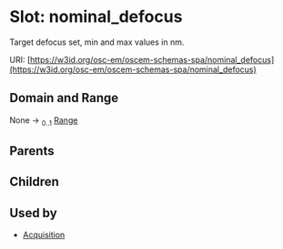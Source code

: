 
# Slot: nominal_defocus

Target defocus set, min and max values in nm.

URI: [https://w3id.org/osc-em/oscem-schemas-spa/nominal_defocus](https://w3id.org/osc-em/oscem-schemas-spa/nominal_defocus)


## Domain and Range

None &#8594;  <sub>0..1</sub> [Range](Range.md)

## Parents


## Children


## Used by

 * [Acquisition](Acquisition.md)

